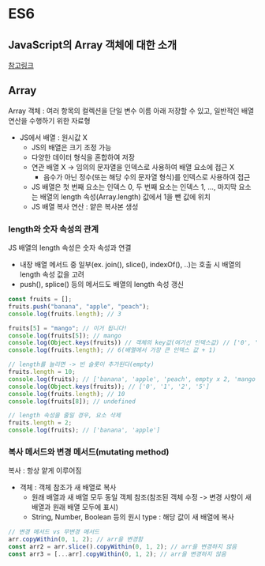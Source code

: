 # ES6
## JavaScript의 Array 객체에 대한 소개
[참고링크](https://developer.mozila.org/ko/docs/Web/JavaScript/Reference/Global_Objects/Array)

## Array
Array 객체 : 여러 항목의 컬렉션을 단일 변수 이름 아래 저장할 수 있고, 일반적인 배열 연산을 수행하기 위한 자료형
- JS에서 배열 : 원시값 X
    - JS의 배열은 크기 조정 가능
    - 다양한 데이터 형식을 혼합하여 저장
    - 연관 배열 X -> 임의의 문자열을 인덱스로 사용하여 배열 요소에 접근 X
        - 음수가 아닌 정수(또는 해당 수의 문자열 형식)를 인덱스로 사용하여 접근
    - JS 배열은 첫 번째 요소는 인덱스 0, 두 번째 요소는 인덱스 1, ..., 마지막 요소는 배열의 length 속성(Array.length) 값에서 1을 뺀 값에 위치
    - JS 배열 복사 연산 : 얕은 복사본 생성

### length와 숫자 속성의 관계
JS 배열의 length 속성은 숫자 속성과 연결
- 내장 배열 메서드 중 일부(ex. join(), slice(), indexOf(), ..)는 호출 시 배열의 length 속성 값을 고려
- push(), splice() 등의 메서드도 배열의 length 속성 갱신
```javascript
const fruits = [];
fruits.push("banana", "apple", "peach");
console.log(fruits.length); // 3

fruits[5] = "mango"; // 이거 됩니다!
console.log(fruits[5]); // mango
console.log(Object.keys(fruits)) // 객체의 key값(여기선 인덱스값) // ['0', '1', '2', '5']
console.log(fruits.length); // 6(배열에서 가장 큰 인덱스 값 + 1)

// length를 늘리면 -> 빈 슬롯이 추가된다(empty)
fruits.length = 10;
console.log(fruits); // ['banana', 'apple', 'peach', empty x 2, 'mango', empty x 4]
console.log(Object.keys(fruits)); // ['0', '1', '2', '5']
console.log(fruits.length); // 10
console.log(fruits[8]); // undefined

// length 속성을 줄일 경우, 요소 삭제
fruits.length = 2;
console.log(fruits); // ['banana', 'apple']
```

### 복사 메서드와 변경 메서드(mutating method)
복사 : 항상 얕게 이루어짐
- 객체 : 객체 참조가 새 배열로 복사
    - 원래 배열과 새 배열 모두 동일 객체 참조(참조된 객체 수정 -> 변경 사항이 새 배열과 원래 배열 모두에 표시)
    - String, Number, Boolean 등의 원시 type : 해당 값이 새 배열에 복사
```javascript
// 변경 메서드 vs 무변경 메서드
arr.copyWithin(0, 1, 2); // arr을 변경함
const arr2 = arr.slice().copyWithin(0, 1, 2); // arr을 변경하지 않음
const arr3 = [...arr].copyWithin(0, 1, 2); // arr을 변경하지 않음

```